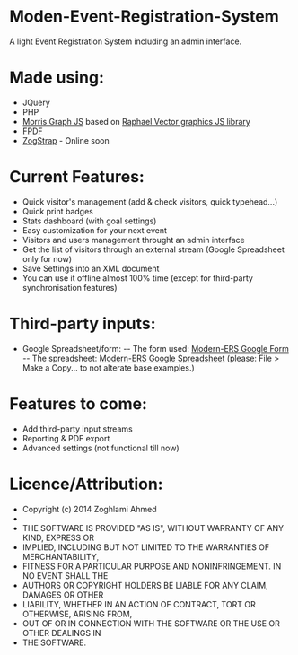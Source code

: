 Moden-Event-Registration-System
=========================

A light Event Registration System including an admin interface.

Made using:
=========================

- JQuery
- PHP
- [Morris Graph JS](https://github.com/oesmith/morris.js) based on [Raphael Vector graphics JS library](https://github.com/DmitryBaranovskiy/raphael/)
- [FPDF](http://fpdf.org/)
- [ZogStrap](http://github/a-zog/ZogStrap/) - Online soon

Current Features:
=========================

- Quick visitor's management (add & check visitors, quick typehead...)
- Quick print badges
- Stats dashboard (with goal settings)
- Easy customization for your next event
- Visitors and users management throught an admin interface
- Get the list of visitors through an external stream (Google Spreadsheet only for now)
- Save Settings into an XML document
- You can use it offline almost 100% time (except for third-party synchronisation features) 

Third-party inputs:
=========================

- Google Spreadsheet/form:
-- The form used: [Modern-ERS Google Form](https://docs.google.com/forms/d/133WRFfahYm32kSMeA1VZkA76ap-3BMKH-kTBX8atzw0)
-- The spreadsheet: [Modern-ERS Google Spreadsheet](https://docs.google.com/spreadsheet/ccc?key=0AkeGEqLT7tGfdFJxSEF0b0NOWWlwYlJDX0liVXowVkE)  (please: File > Make a Copy... to not alterate base examples.)


Features to come:
=========================

- Add third-party input streams
- Reporting & PDF export
- Advanced settings (not functional till now)

Licence/Attribution:
=========================
* Copyright (c) 2014 Zoghlami Ahmed
* 
* THE SOFTWARE IS PROVIDED "AS IS", WITHOUT WARRANTY OF ANY KIND, EXPRESS OR
* IMPLIED, INCLUDING BUT NOT LIMITED TO THE WARRANTIES OF MERCHANTABILITY,
* FITNESS FOR A PARTICULAR PURPOSE AND NONINFRINGEMENT. IN NO EVENT SHALL THE
* AUTHORS OR COPYRIGHT HOLDERS BE LIABLE FOR ANY CLAIM, DAMAGES OR OTHER
* LIABILITY, WHETHER IN AN ACTION OF CONTRACT, TORT OR OTHERWISE, ARISING FROM,
* OUT OF OR IN CONNECTION WITH THE SOFTWARE OR THE USE OR OTHER DEALINGS IN
* THE SOFTWARE.